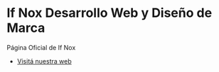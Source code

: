 # If Nox Desarrollo Web y Diseño de Marca
Página Oficial de If Nox
- [Visitá nuestra web](https://ifnox.com.ar/)
